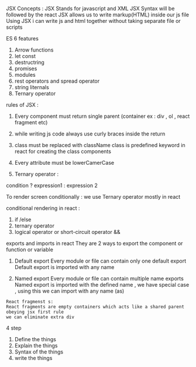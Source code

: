 




JSX Concepts :
JSX Stands for javascript and XML
JSX Syntax will be followed by the react 
JSX allows us to write markup(HTML) inside our js file
Using JSX i can write js and html together without taking separate file or scripts

ES 6 features 
1. Arrow functions
2. let const
3. destructring
4. promises 
5. modules 
6. rest operators and spread operator 
7. string liternals
8. Ternary operator


rules of JSX :
1. Every component must return single parent (container ex : div , ol , react fragment etc)
2. while writing js code always use curly braces inside the return
3. class must be replaced with className
class is predefined keyword in react for creating the class components 
4. Every attribute must be lowerCamerCase



1. Ternary operator :
  

  condition ? expression1 : expression 2


  To render screen conditionally : we use Ternary operator mostly in react

  conditional rendering in react :

  1. if /else
  2. ternary operator
  3. logical operator or short-circuit operator &&


  exports and imports in react 
  They are 2 ways to export the component or function or variable 

  1. Default export
    Every module or file can contain only one default export
    Default export is imported with any name 

  2. Named export 
    Every module or file can contain multiple name exports
     Named export is imported with the  defined name , we have special case , using this we can import with 
     any name (as)


    React fragmenst s:
    React fragments are empty containers which acts like a shared parent obeying jsx first rule
    we can eliminate extra div


4 step 
1. Define the things
2. Explain the things
3. Syntax of the things 
4. write the things 



